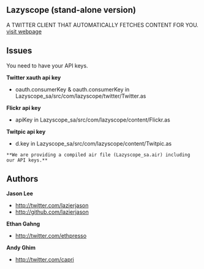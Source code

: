 ## Lazyscope (stand-alone version)

A TWITTER CLIENT THAT AUTOMATICALLY FETCHES CONTENT FOR YOU.
[visit webpage](http://lazyscope.com/)

## Issues

You need to have your API keys.

**Twitter xauth api key**

+ oauth.consumerKey & oauth.consumerKey in Lazyscope_sa/src/com/lazyscope/twitter/Twitter.as

**Flickr api key**

+ apiKey in Lazyscope_sa/src/com/lazyscope/content/Flickr.as
	
**Twitpic api key**

+ d.key in Lazyscope_sa/src/com/lazyscope/content/Twitpic.as



`
**We are providing a compiled air file (Lazyscope_sa.air) including our API keys.**
`


## Authors

**Jason Lee**

+ http://twitter.com/lazierjason
+ http://github.com/lazierjason

**Ethan Gahng**

+ http://twitter.com/ethpresso

**Andy Ghim**

+ http://twitter.com/capri

